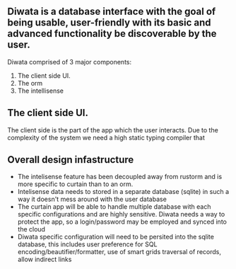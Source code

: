 ## Diwata is a database interface with the goal of being usable, user-friendly with its basic and advanced functionality be discoverable by the user.

Diwata comprised of 3 major components:
1. The client side UI.
2. The orm
3. The intellisense

## The client side UI.
The client side is the part of the app which the user interacts. Due to the complexity of the system
we need a high static typing compiler that 



## Overall design infastructure
* The intelisense feature has been decoupled away from rustorm
    and is more specific to curtain than to an orm.
* Intelisense data needs to stored in a separate database (sqlite) in 
    such a way it doesn't mess around with the user database
* The curtain app will be able to handle multiple database with 
    each specific configurations and are highly sensitive.
    Diwata needs a way to protect the app, so a login/password
    may be employed and synced into the cloud
* Diwata specific configuration will need to be persited into
    the sqlite database, this includes user preference for
    SQL encoding/beautifier/formatter, use of smart grids
    traversal of records, allow indirect links



